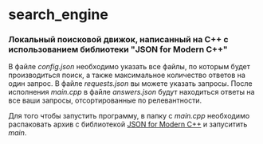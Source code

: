 # search_engine

### Локальный поисковой движок, написанный на C++ с использованием библиотеки "JSON for Modern C++"

В файле _config.json_ необходимо указать все файлы, по которым будет производиться поиск, а также максимальное количество ответов на один запрос.
В файле _requests.json_ вы можете указать запросы.
После исполнения _main.cpp_ в файле _answers.json_ будут находиться ответы на все ваши запросы, отсортированные по релевантности.

Для того чтобы запустить программу, в папку с _main.cpp_ необходимо распаковать архив с библиотекой [JSON for Modern C++](https://github.com/nlohmann/json) и запуситить _main_.
